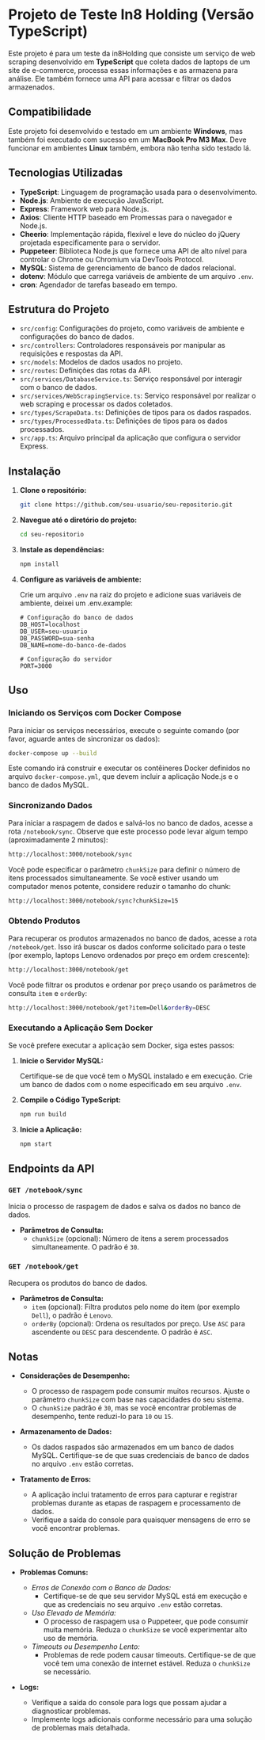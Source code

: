 # Projeto de Teste In8 Holding (Versão TypeScript)

Este projeto é para um teste da in8Holding que consiste um serviço de web scraping desenvolvido em **TypeScript** que coleta dados de laptops de um site de e-commerce, processa essas informações e as armazena para análise. Ele também fornece uma API para acessar e filtrar os dados armazenados.

## Compatibilidade

Este projeto foi desenvolvido e testado em um ambiente **Windows**, mas também foi executado com sucesso em um **MacBook Pro M3 Max**. Deve funcionar em ambientes **Linux** também, embora não tenha sido testado lá.

## Tecnologias Utilizadas

- **TypeScript**: Linguagem de programação usada para o desenvolvimento.
- **Node.js**: Ambiente de execução JavaScript.
- **Express**: Framework web para Node.js.
- **Axios**: Cliente HTTP baseado em Promessas para o navegador e Node.js.
- **Cheerio**: Implementação rápida, flexível e leve do núcleo do jQuery projetada especificamente para o servidor.
- **Puppeteer**: Biblioteca Node.js que fornece uma API de alto nível para controlar o Chrome ou Chromium via DevTools Protocol.
- **MySQL**: Sistema de gerenciamento de banco de dados relacional.
- **dotenv**: Módulo que carrega variáveis de ambiente de um arquivo `.env`.
- **cron**: Agendador de tarefas baseado em tempo.

## Estrutura do Projeto

- `src/config`: Configurações do projeto, como variáveis de ambiente e configurações do banco de dados.
- `src/controllers`: Controladores responsáveis por manipular as requisições e respostas da API.
- `src/models`: Modelos de dados usados no projeto.
- `src/routes`: Definições das rotas da API.
- `src/services/DatabaseService.ts`: Serviço responsável por interagir com o banco de dados.
- `src/services/WebScrapingService.ts`: Serviço responsável por realizar o web scraping e processar os dados coletados.
- `src/types/ScrapeData.ts`: Definições de tipos para os dados raspados.
- `src/types/ProcessedData.ts`: Definições de tipos para os dados processados.
- `src/app.ts`: Arquivo principal da aplicação que configura o servidor Express.

## Instalação

1. **Clone o repositório:**

   ```bash
   git clone https://github.com/seu-usuario/seu-repositorio.git
   ```

2. **Navegue até o diretório do projeto:**

   ```bash
   cd seu-repositorio
   ```

3. **Instale as dependências:**

   ```bash
   npm install
   ```

4. **Configure as variáveis de ambiente:**

   Crie um arquivo `.env` na raiz do projeto e adicione suas variáveis de ambiente, deixei um .env.example:

   ```env
   # Configuração do banco de dados
   DB_HOST=localhost
   DB_USER=seu-usuario
   DB_PASSWORD=sua-senha
   DB_NAME=nome-do-banco-de-dados

   # Configuração do servidor
   PORT=3000
   ```

## Uso

### Iniciando os Serviços com Docker Compose

Para iniciar os serviços necessários, execute o seguinte comando (por favor, aguarde antes de sincronizar os dados):

```bash
docker-compose up --build
```

Este comando irá construir e executar os contêineres Docker definidos no arquivo `docker-compose.yml`, que devem incluir a aplicação Node.js e o banco de dados MySQL.

### Sincronizando Dados

Para iniciar a raspagem de dados e salvá-los no banco de dados, acesse a rota `/notebook/sync`. Observe que este processo pode levar algum tempo (aproximadamente 2 minutos):

```bash
http://localhost:3000/notebook/sync
```

Você pode especificar o parâmetro `chunkSize` para definir o número de itens processados simultaneamente. Se você estiver usando um computador menos potente, considere reduzir o tamanho do chunk:

```bash
http://localhost:3000/notebook/sync?chunkSize=15
```

### Obtendo Produtos

Para recuperar os produtos armazenados no banco de dados, acesse a rota `/notebook/get`. Isso irá buscar os dados conforme solicitado para o teste (por exemplo, laptops Lenovo ordenados por preço em ordem crescente):

```bash
http://localhost:3000/notebook/get
```

Você pode filtrar os produtos e ordenar por preço usando os parâmetros de consulta `item` e `orderBy`:

```bash
http://localhost:3000/notebook/get?item=Dell&orderBy=DESC
```

### Executando a Aplicação Sem Docker

Se você prefere executar a aplicação sem Docker, siga estes passos:

1. **Inicie o Servidor MySQL:**

   Certifique-se de que você tem o MySQL instalado e em execução. Crie um banco de dados com o nome especificado em seu arquivo `.env`.

2. **Compile o Código TypeScript:**

   ```bash
   npm run build
   ```

3. **Inicie a Aplicação:**

   ```bash
   npm start
   ```

## Endpoints da API

### `GET /notebook/sync`

Inicia o processo de raspagem de dados e salva os dados no banco de dados.

- **Parâmetros de Consulta:**
    - `chunkSize` (opcional): Número de itens a serem processados simultaneamente. O padrão é `30`.

### `GET /notebook/get`

Recupera os produtos do banco de dados.

- **Parâmetros de Consulta:**
    - `item` (opcional): Filtra produtos pelo nome do item (por exemplo `Dell`), o padrão é `Lenovo`.
    - `orderBy` (opcional): Ordena os resultados por preço. Use `ASC` para ascendente ou `DESC` para descendente. O padrão é `ASC`.

## Notas

- **Considerações de Desempenho:**

    - O processo de raspagem pode consumir muitos recursos. Ajuste o parâmetro `chunkSize` com base nas capacidades do seu sistema.
    - O `chunkSize` padrão é `30`, mas se você encontrar problemas de desempenho, tente reduzi-lo para `10` ou `15`.

- **Armazenamento de Dados:**

    - Os dados raspados são armazenados em um banco de dados MySQL. Certifique-se de que suas credenciais de banco de dados no arquivo `.env` estão corretas.

- **Tratamento de Erros:**

    - A aplicação inclui tratamento de erros para capturar e registrar problemas durante as etapas de raspagem e processamento de dados.
    - Verifique a saída do console para quaisquer mensagens de erro se você encontrar problemas.

## Solução de Problemas

- **Problemas Comuns:**

    - *Erros de Conexão com o Banco de Dados:*
        - Certifique-se de que seu servidor MySQL está em execução e que as credenciais no seu arquivo `.env` estão corretas.
    - *Uso Elevado de Memória:*
        - O processo de raspagem usa o Puppeteer, que pode consumir muita memória. Reduza o `chunkSize` se você experimentar alto uso de memória.
    - *Timeouts ou Desempenho Lento:*
        - Problemas de rede podem causar timeouts. Certifique-se de que você tem uma conexão de internet estável. Reduza o `chunkSize` se necessário.

- **Logs:**

    - Verifique a saída do console para logs que possam ajudar a diagnosticar problemas.
    - Implemente logs adicionais conforme necessário para uma solução de problemas mais detalhada.
